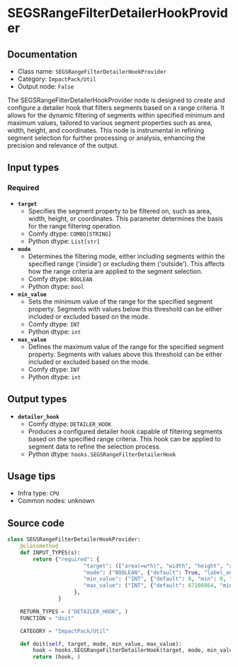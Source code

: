 # SEGSRangeFilterDetailerHookProvider
## Documentation
- Class name: `SEGSRangeFilterDetailerHookProvider`
- Category: `ImpactPack/Util`
- Output node: `False`

The SEGSRangeFilterDetailerHookProvider node is designed to create and configure a detailer hook that filters segments based on a range criteria. It allows for the dynamic filtering of segments within specified minimum and maximum values, tailored to various segment properties such as area, width, height, and coordinates. This node is instrumental in refining segment selection for further processing or analysis, enhancing the precision and relevance of the output.
## Input types
### Required
- **`target`**
    - Specifies the segment property to be filtered on, such as area, width, height, or coordinates. This parameter determines the basis for the range filtering operation.
    - Comfy dtype: `COMBO[STRING]`
    - Python dtype: `List[str]`
- **`mode`**
    - Determines the filtering mode, either including segments within the specified range ('inside') or excluding them ('outside'). This affects how the range criteria are applied to the segment selection.
    - Comfy dtype: `BOOLEAN`
    - Python dtype: `bool`
- **`min_value`**
    - Sets the minimum value of the range for the specified segment property. Segments with values below this threshold can be either included or excluded based on the mode.
    - Comfy dtype: `INT`
    - Python dtype: `int`
- **`max_value`**
    - Defines the maximum value of the range for the specified segment property. Segments with values above this threshold can be either included or excluded based on the mode.
    - Comfy dtype: `INT`
    - Python dtype: `int`
## Output types
- **`detailer_hook`**
    - Comfy dtype: `DETAILER_HOOK`
    - Produces a configured detailer hook capable of filtering segments based on the specified range criteria. This hook can be applied to segment data to refine the selection process.
    - Python dtype: `hooks.SEGSRangeFilterDetailerHook`
## Usage tips
- Infra type: `CPU`
- Common nodes: unknown


## Source code
```python
class SEGSRangeFilterDetailerHookProvider:
    @classmethod
    def INPUT_TYPES(s):
        return {"required": {
                        "target": (["area(=w*h)", "width", "height", "x1", "y1", "x2", "y2", "length_percent"],),
                        "mode": ("BOOLEAN", {"default": True, "label_on": "inside", "label_off": "outside"}),
                        "min_value": ("INT", {"default": 0, "min": 0, "max": sys.maxsize, "step": 1}),
                        "max_value": ("INT", {"default": 67108864, "min": 0, "max": sys.maxsize, "step": 1}),
                     },
                }

    RETURN_TYPES = ("DETAILER_HOOK", )
    FUNCTION = "doit"

    CATEGORY = "ImpactPack/Util"

    def doit(self, target, mode, min_value, max_value):
        hook = hooks.SEGSRangeFilterDetailerHook(target, mode, min_value, max_value)
        return (hook, )

```

